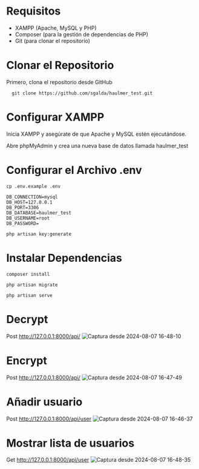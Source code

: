 
# Requisitos

- XAMPP (Apache, MySQL y PHP)
- Composer (para la gestión de dependencias de PHP)
- Git (para clonar el repositorio)



# Clonar el Repositorio

Primero, clona el repositorio desde GitHub 

      git clone https://github.com/sgalda/haulmer_test.git

# Configurar XAMPP

Inicia XAMPP y asegúrate de que Apache y MySQL estén ejecutándose.

Abre phpMyAdmin y crea una nueva base de datos llamada haulmer_test 
 
# Configurar el Archivo .env 

    cp .env.example .env
    
    DB_CONNECTION=mysql
    DB_HOST=127.0.0.1
    DB_PORT=3306
    DB_DATABASE=haulmer_test
    DB_USERNAME=root
    DB_PASSWORD=

    php artisan key:generate

# Instalar Dependencias 

    composer install

    php artisan migrate

    php artisan serve

# Decrypt
Post
    http://127.0.0.1:8000/api/
![Captura desde 2024-08-07 16-48-10](https://github.com/user-attachments/assets/b0c5cf2e-e629-4cb5-8510-aec58ac61fac)
# Encrypt
Post
    http://127.0.0.1:8000/api/
![Captura desde 2024-08-07 16-47-49](https://github.com/user-attachments/assets/a08e5f3a-56e5-4ccd-a20a-cf2d1e81d179) 
# Añadir usuario
Post
     http://127.0.0.1:8000/api/user
![Captura desde 2024-08-07 16-46-37](https://github.com/user-attachments/assets/fca33f65-7f39-4cce-bbc5-7320a3399928)
# Mostrar lista de usuarios
Get
     http://127.0.0.1:8000/api/user
![Captura desde 2024-08-07 16-48-35](https://github.com/user-attachments/assets/576d5e46-c65f-4b08-9021-984b76324275) 
